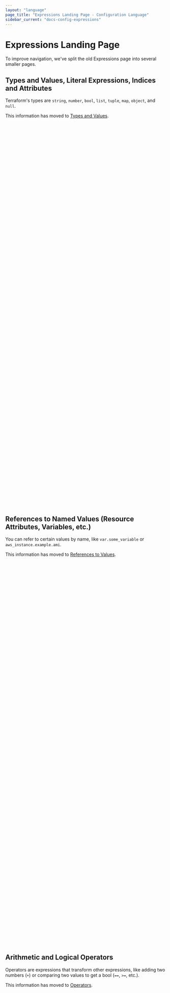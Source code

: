 ```yaml
---
layout: "language"
page_title: "Expressions Landing Page - Configuration Language"
sidebar_current: "docs-config-expressions"
---
```


# Expressions Landing Page

To improve navigation, we've split the old Expressions page into several smaller
pages.

<a id="types-and-values"></a>
<a id="advanced-type-details"></a>
<a id="type-conversion"></a>
<a id="literal-expressions"></a>
<a id="indices-and-attributes"></a>

## Types and Values, Literal Expressions, Indices and Attributes

Terraform's types are `string`, `number`, `bool`, `list`, `tuple`, `map`,
`object`, and `null`.

This information has moved to
[Types and Values](/docs/language/expressions/types.html).

<div style="height: 30vh; margin: 0; padding: 0;"></div>

<a id="references-to-named-values"></a>
<a id="local-named-values"></a>
<a id="named-values-and-dependencies"></a>
<a id="references-to-resource-attributes"></a>
<a id="local-named-values-1"></a>
<a id="values-not-yet-known"></a>

## References to Named Values (Resource Attributes, Variables, etc.)

You can refer to certain values by name, like `var.some_variable` or
`aws_instance.example.ami`.

This information has moved to
[References to Values](/docs/language/expressions/references.html).

<div style="height: 30vh; margin: 0; padding: 0;"></div>

<a id="arithmetic-operators"></a>
<a id="equality-operators"></a>
<a id="comparison-operators"></a>
<a id="logical-operators"></a>

## Arithmetic and Logical Operators

Operators are expressions that transform other expressions, like adding two
numbers (`+`) or comparing two values to get a bool (`==`, `>=`, etc.).

This information has moved to
[Operators](/docs/language/expressions/operators.html).

<div style="height: 30vh; margin: 0; padding: 0;"></div>

## Conditional Expressions

The `condition ? true_val : false_val` expression chooses between two
expressions based on a bool condition.

This information has moved to
[Conditional Expressions](/docs/language/expressions/conditionals.html).

<div style="height: 30vh; margin: 0; padding: 0;"></div>

<a id="expanding-function-arguments"></a>
<a id="available-functions"></a>

## Function Calls

Terraform's functions can be called like `function_name(arg1, arg2)`.

This information has moved to
[Function Calls](/docs/language/expressions/function-calls.html).

<div style="height: 30vh; margin: 0; padding: 0;"></div>

<a id="for-expressions"></a>

## `for` Expressions

Expressions like `[for s in var.list : upper(s)]` can transform a complex type
value into another complex type value.

This information has moved to
[For Expressions](/docs/language/expressions/for.html).

<div style="height: 30vh; margin: 0; padding: 0;"></div>

<a id="splat-expressions"></a>
<a id="legacy-attribute-only-splat-expressions"></a>

## Splat Expressions

Expressions like `var.list[*].id` can extract simpler collections from complex
collections.

This information has moved to
[Splat Expressions](/docs/language/expressions/splat.html).

<div style="height: 30vh; margin: 0; padding: 0;"></div>

<a id="dynamic-blocks"></a>
<a id="best-practices-for-dynamic-blocks"></a>

## `dynamic` Blocks

The special `dynamic` block type serves the same purpose as a `for` expression,
except it creates multiple repeatable nested blocks instead of a complex value.

This information has moved to
[Dynamic Blocks](/docs/language/expressions/dynamic-blocks.html).

<div style="height: 30vh; margin: 0; padding: 0;"></div>

<a id="string-literals"></a>
<a id="string-templates"></a>
<a id="interpolation"></a>
<a id="directives"></a>

## String Literals and String Templates

Strings can be `"double-quoted"` or

```hcl
<<EOT
heredocs
EOT
```

Strings can also include escape sequences like `\n`, interpolation sequences
(`${ ... }`), and template sequences (`%{ ... }`).

This information has moved to
[Strings and Templates](/docs/language/expressions/strings.html).

<div style="height: 30vh; margin: 0; padding: 0;"></div>
